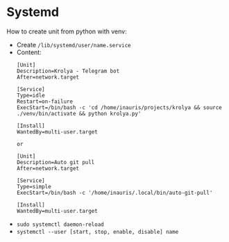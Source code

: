 # Systemd

How to create unit from python with venv:

- Create `/lib/systemd/user/name.service`
- Content:
  ~~~
  [Unit]
  Description=Krolya - Telegram bot
  After=network.target
  
  [Service]
  Type=idle
  Restart=on-failure
  ExecStart=/bin/bash -c 'cd /home/inauris/projects/krolya && source ./venv/bin/activate && python krolya.py'
 
  [Install]
  WantedBy=multi-user.target
  
  or
  
  [Unit]
  Description=Auto git pull
  After=network.target
  
  [Service]
  Type=simple
  ExecStart=/bin/bash -c '/home/inauris/.local/bin/auto-git-pull'
  
  [Install]
  WantedBy=multi-user.target
  ~~~
- `sudo systemctl daemon-reload`
- `systemctl --user [start, stop, enable, disable] name`
